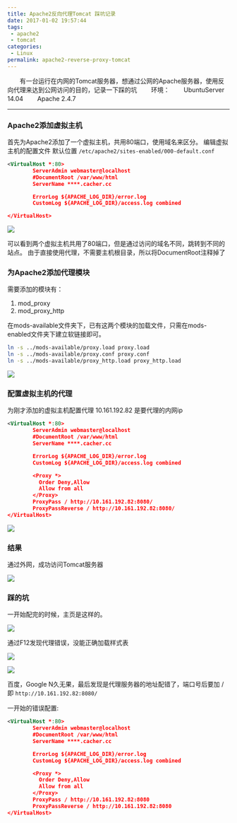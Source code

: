 ```yaml
---
title: Apache2反向代理Tomcat 踩坑记录
date: 2017-01-02 19:57:44
tags:
 - apache2
 - tomcat
categories:
 - Linux
permalink: apache2-reverse-proxy-tomcat
---
```

　　有一台运行在内网的Tomcat服务器，想通过公网的Apache服务器，使用反向代理来达到公网访问的目的，记录一下踩的坑
　　环境：
　　UbuntuServer 14.04
　　Apache 2.4.7
<!--more-->

---
### Apache2添加虚拟主机
首先为Apache2添加了一个虚拟主机，共用80端口，使用域名来区分。
编辑虚拟主机的配置文件
默认位置 `/etc/apache2/sites-enabled/000-default.conf`

```xml
<VirtualHost *:80>
        ServerAdmin webmaster@localhost
        #DocumentRoot /var/www/html
        ServerName ****.cacher.cc

        ErrorLog ${APACHE_LOG_DIR}/error.log
        CustomLog ${APACHE_LOG_DIR}/access.log combined

</VirtualHost>

```
![](https://oizhq5zzs.qnssl.com/2017/01/02/2XN%7DUTOG@2EIJ~VW2RI$GFU.png)

可以看到两个虚拟主机共用了80端口，但是通过访问的域名不同，跳转到不同的站点。
由于直接使用代理，不需要主机根目录，所以将DocumentRoot注释掉了

### 为Apache2添加代理模块
需要添加的模块有：
1. mod_proxy
2. mod_proxy_http

在mods-available文件夹下，已有这两个模块的加载文件，只需在mods-enabled文件夹下建立软链接即可。
```bash
ln -s ../mods-available/proxy.load proxy.load
ln -s ../mods-available/proxy.conf proxy.conf
ln -s ../mods-available/proxy_http.load proxy_http.load
```
![](https://oizhq5zzs.qnssl.com/2017/01/02/_43QKW2V%5BTT2IC~O8JYONS0.png)

### 配置虚拟主机的代理

为刚才添加的虚拟主机配置代理
10.161.192.82 是要代理的内网ip

```xml
<VirtualHost *:80>
        ServerAdmin webmaster@localhost
        #DocumentRoot /var/www/html
        ServerName ****.cacher.cc

        ErrorLog ${APACHE_LOG_DIR}/error.log
        CustomLog ${APACHE_LOG_DIR}/access.log combined

        <Proxy *>
          Order Deny,Allow
          Allow from all
        </Proxy>
        ProxyPass / http://10.161.192.82:8080/
        ProxyPassReverse / http://10.161.192.82:8080/
</VirtualHost>

```

![](https://oizhq5zzs.qnssl.com/2017/01/02/%28$YZ3D%7D%29S4%5D%5DLQ_0KDYX33W.png)

### 结果

通过外网，成功访问Tomcat服务器

![](https://oizhq5zzs.qnssl.com/2017/01/02/P07_OCHO9%280%60%258%28%7BG~AD4S4.png)

### 踩的坑

一开始配完的时候，主页是这样的。

![](https://oizhq5zzs.qnssl.com/2017/01/02/3Y1E1PBV6U4%290%60C271WSIEG.png)

通过F12发现代理错误，没能正确加载样式表

![](https://oizhq5zzs.qnssl.com/2017/01/02/BX%5B%28N%253X%29_XMNJC$0_%60UR@2.png)

![](https://oizhq5zzs.qnssl.com/2017/01/02/%25FQ2_$T8JDB1%5DT%29E6OIPN%60N.png)

百度，Google N久无果，最后发现是代理服务器的地址配错了，端口号后要加 / 即 `http://10.161.192.82:8080/`

一开始的错误配置:
```xml
<VirtualHost *:80>
        ServerAdmin webmaster@localhost
        #DocumentRoot /var/www/html
        ServerName ****.cacher.cc

        ErrorLog ${APACHE_LOG_DIR}/error.log
        CustomLog ${APACHE_LOG_DIR}/access.log combined

        <Proxy *>
          Order Deny,Allow
          Allow from all
        </Proxy>
        ProxyPass / http://10.161.192.82:8080
        ProxyPassReverse / http://10.161.192.82:8080
</VirtualHost>

```
